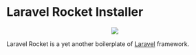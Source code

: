 # Laravel Rocket Installer

<p align="center"><a href="https://github.com/laravel-rocket" target="_blank"><img src="https://avatars2.githubusercontent.com/u/25273518?v=3&s=200"></a></p>

Laravel Rocket is a yet another boilerplate of [Laravel](https://laravel.com/) framework.


